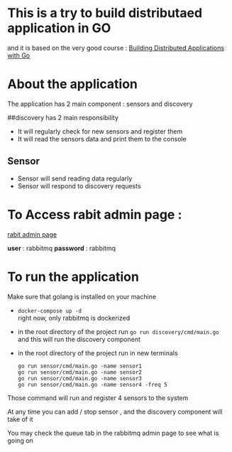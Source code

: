 # This is a try to build distributaed application in GO 
  and it is based on the very good course : 
  [Building Distributed Applications with Go](https://app.pluralsight.com/library/courses/go-build-distributed-applications)


# About the application 

The application has 2 main component : sensors and discovery

##discovery has 2 main responsibility 
  - It will regularly check for new sensors and register them 
  - It will read the sensors data and print them to the console 
## Sensor 
  - Sensor will send reading data regularly 
  - Sensor will respond to discovery requests 


# To Access rabit admin page  : 

[rabit admin page](http://127.0.0.1:15672/#/)

**user** : rabbitmq
**password** : rabbitmq


# To run the application 

Make sure that golang is installed on your machine

* ```docker-compose up -d``` \
  right now, only rabbitmq is dockerized


* in the root directory of the project run 
  ```go run discovery/cmd/main.go```\
  and this will run the discovery component


* in the root directory of the project run in new terminals   

    
    ```go run sensor/cmd/main.go -name sensor1``` \
    ```go run sensor/cmd/main.go -name sensor2``` \
    ```go run sensor/cmd/main.go -name sensor3``` \
    ```go run sensor/cmd/main.go -name sensor4 -freq 5``` 


Those command will run and register 4 sensors to the system

At any time you can add / stop sensor , and the discovery component will take of it 


You may check the queue tab in the rabbitmq admin page to see what is going on

